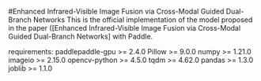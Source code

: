 #Enhanced Infrared-Visible Image Fusion via Cross-Modal Guided Dual-Branch Networks
This is the official implementation of the  model proposed in the paper ([Enhanced Infrared-Visible Image Fusion via Cross-Modal Guided Dual-Branch Networks] with Paddle.

requirements:
paddlepaddle-gpu >= 2.4.0
Pillow >= 9.0.0
numpy >= 1.21.0
imageio >= 2.15.0
opencv-python >= 4.5.0
tqdm >= 4.62.0
pandas >= 1.3.0
joblib >= 1.1.0